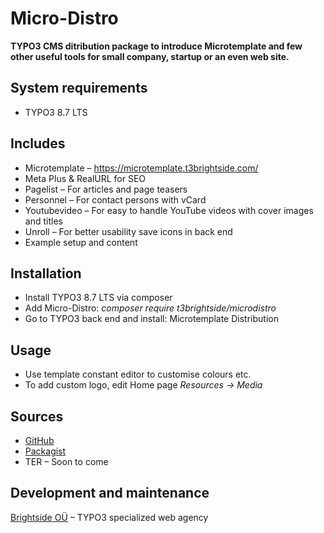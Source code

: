# Micro-Distro

**TYPO3 CMS ditribution package to introduce Microtemplate and few other useful tools for small company, startup or an even web site.**

## System requirements

- TYPO3 8.7 LTS

## Includes

- Microtemplate – https://microtemplate.t3brightside.com/
- Meta Plus & RealURL for SEO
- Pagelist – For articles and page teasers
- Personnel – For contact persons with vCard
- Youtubevideo – For easy to handle YouTube videos with cover images and titles
- Unroll – For better usability save icons in back end
- Example setup and content

## Installation

 - Install TYPO3 8.7 LTS via composer
 - Add Micro-Distro: _composer require t3brightside/microdistro_
 - Go to TYPO3 back end and install: Microtemplate Distribution

## Usage

- Use template constant editor to customise colours etc.
- To add custom logo, edit Home page _Resources -> Media_

## Sources

-  [GitHub](https://github.com/t3brightside/microdistro)
-  [Packagist](https://packagist.org/packages/t3brightside/microdistro)
-  TER – Soon to come

Development and maintenance
---------------------------

[Brightside OÜ][ab26eed2] – TYPO3 specialized web agency

  [ab26eed2]: https://t3brightside.com/ "TYPO3 specialized web agency"

